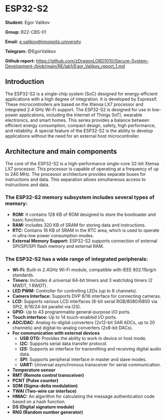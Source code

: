 # ESP32-S2

**Student:** Egor Valikov

**Group:** B22-CBS-01

**Email:** e.valikov@innopolis.university

**Telegram:** @EgorValikov

**Github report:** https://github.com/zDragonLORD1010/Secure-System-Development-/blob/main/RE/lab1/Egor_Valikov_report_1.md

## Introduction

The ESP32-S2 is a single-chip system (SoC) designed for energy-efficient applications with a high degree of integration. It is developed by Espressif. These microcontrollers are based on the Xtensa LX7 processor and integrated 2.4 GHz Wi-Fi support. The ESP32-S2 is designed for use in low-power applications, including the Internet of Things (IoT), wearable electronics, and smart homes. This series provides a balance between efficient energy consumption, compact design, safety, high performance, and reliability. A special feature of the ESP32-S2 is the ability to develop applications without the need for an external host microcontroller.

## Architecture and main components

The core of the ESP32-S2 is a high-performance single-core 32-bit Xtensa LX7 processor. This processor is capable of operating at a frequency of up to 240 MHz. The processor architecture provides separate buses for instructions and data. This separation allows simultaneous access to instructions and data.

### The ESP32-S2 memory subsystem includes several types of memory:

- **ROM:** It contains 128 KB of ROM designed to store the bootloader and basic functions.   
- **RAM:** Includes 320 KB of SRAM for storing data and instructions.   
- **RTC:** Contains 16 KB of SRAM in the RTC area, which is used to operate in ultra-low power consumption modes.   
- **External Memory Support:** ESP32-S2 supports connection of external SPI/SPI/SPI flash memory and external RAM.

### The ESP32-S2 has a wide range of integrated peripherals:

- **Wi-Fi:** Built-in 2.4GHz Wi-Fi module, compatible with IEEE 802.11b/g/n standards.    
- **Timers:** Includes 4 universal 64-bit timers and 3 watchdog timers (2 MWDT, 1 RWDT).
- **LED PWM:** Controller for controlling LEDs (up to 8 channels).
- **Camera Interface:** Supports DVP 8/16 interface for connecting cameras.
- **LCD:** Supports various LCD interfaces (8-bit serial RGB/8080/6800 via SPI2, 8/16/24-bit parallel via I2S).
- **GPIO:** Up to 43 programmable general-purpose I/O ports.
- **Touch interface:** Up to 14 touch-enabled I/O ports.
- **ADC/DAC:** Analog-to-digital converters (2x12-bit SAR ADCs, up to 20 channels) and digital-to-analog converters (2x8-bit DACs).
- **For communication with external devices**
  - **USB OTG:** Provides the ability to work in device or host mode.
  - **I2C:** Supports serial data transfer protocol.
  - **I2S:** Supports an interface for transmitting and receiving digital audio data.
  - **SPI:** Supports peripheral interface in master and slave modes.
  - **UART:** Universal asynchronous transceiver for serial communication.
- **Temperature sensor**
- **RMT (Remote control transceiver)**
- **PCNT (Pulse counter)**
- **SDM (Sigma-delta modulation)**
- **TWAI (Two-wire car interface)**
- **HMAC:** An algorithm for calculating the message authentication code based on a hash function.
- **DS (Digital signature module)**
- **RNG (Random number generator)**

## 
